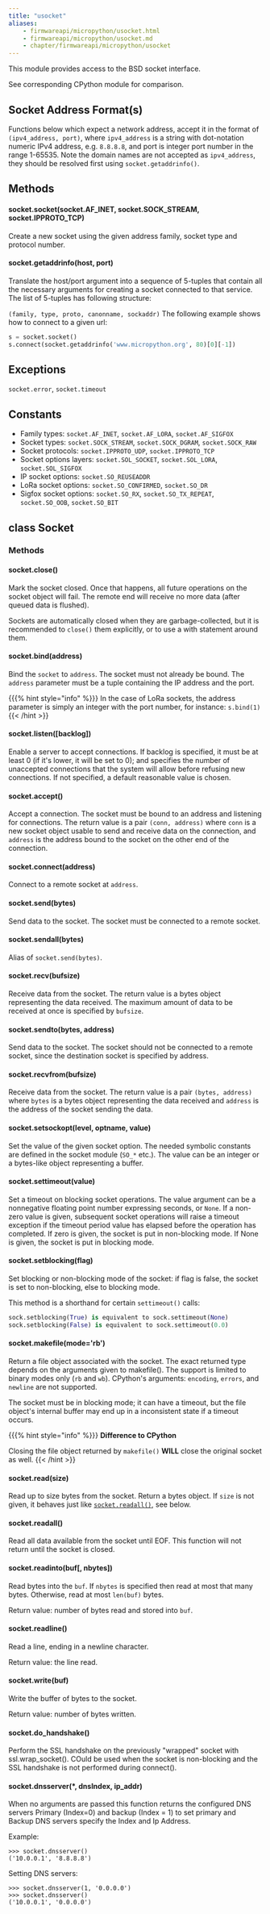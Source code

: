 ```yaml
---
title: "usocket"
aliases:
    - firmwareapi/micropython/usocket.html
    - firmwareapi/micropython/usocket.md
    - chapter/firmwareapi/micropython/usocket
---
```

This module provides access to the BSD socket interface.

See corresponding CPython module for comparison.

## Socket Address Format(s)

Functions below which expect a network address, accept it in the format of `(ipv4_address, port)`, where `ipv4_address` is a string with dot-notation numeric IPv4 address, e.g. `8.8.8.8`, and port is integer port number in the range 1-65535. Note the domain names are not accepted as `ipv4_address`, they should be resolved first using `socket.getaddrinfo()`.

## Methods

#### socket.socket(socket.AF\_INET, socket.SOCK\_STREAM, socket.IPPROTO\_TCP)

Create a new socket using the given address family, socket type and protocol number.

#### socket.getaddrinfo(host, port)

Translate the host/port argument into a sequence of 5-tuples that contain all the necessary arguments for creating a socket connected to that service. The list of 5-tuples has following structure:

`(family, type, proto, canonname, sockaddr)` The following example shows how to connect to a given url:

```python
s = socket.socket()
s.connect(socket.getaddrinfo('www.micropython.org', 80)[0][-1])
```

## Exceptions

`socket.error`, `socket.timeout`

## Constants

* Family types: `socket.AF_INET`, `socket.AF_LORA`, `socket.AF_SIGFOX`
* Socket types: `socket.SOCK_STREAM`, `socket.SOCK_DGRAM`, `socket.SOCK_RAW`
* Socket protocols: `socket.IPPROTO_UDP`, `socket.IPPROTO_TCP`
* Socket options layers: `socket.SOL_SOCKET`, `socket.SOL_LORA`, `socket.SOL_SIGFOX`
* IP socket options: `socket.SO_REUSEADDR`
* LoRa socket options: `socket.SO_CONFIRMED`, `socket.SO_DR`
* Sigfox socket options: `socket.SO_RX`, `socket.SO_TX_REPEAT`, `socket.SO_OOB`, `socket.SO_BIT`

## class Socket

### Methods

#### socket.close()

Mark the socket closed. Once that happens, all future operations on the socket object will fail. The remote end will receive no more data (after queued data is flushed).

Sockets are automatically closed when they are garbage-collected, but it is recommended to `close()` them explicitly, or to use a with statement around them.

#### socket.bind(address)

Bind the `socket` to `address`. The socket must not already be bound. The `address` parameter must be a tuple containing the IP address and the port.

{{{% hint style="info" %}}}
In the case of LoRa sockets, the address parameter is simply an integer with the port number, for instance: `s.bind(1)`
{{< /hint >}}

#### socket.listen(\[backlog\])

Enable a server to accept connections. If backlog is specified, it must be at least 0 (if it's lower, it will be set to 0); and specifies the number of unaccepted connections that the system will allow before refusing new connections. If not specified, a default reasonable value is chosen.

#### socket.accept()

Accept a connection. The socket must be bound to an address and listening for connections. The return value is a pair `(conn, address)` where `conn` is a new socket object usable to send and receive data on the connection, and `address` is the address bound to the socket on the other end of the connection.

#### socket.connect(address)

Connect to a remote socket at `address`.

#### socket.send(bytes)

Send data to the socket. The socket must be connected to a remote socket.

#### socket.sendall(bytes)

Alias of `socket.send(bytes)`.

#### socket.recv(bufsize)

Receive data from the socket. The return value is a bytes object representing the data received. The maximum amount of data to be received at once is specified by `bufsize`.

#### socket.sendto(bytes, address)

Send data to the socket. The socket should not be connected to a remote socket, since the destination socket is specified by address.

#### socket.recvfrom(bufsize)

Receive data from the socket. The return value is a pair `(bytes, address)` where `bytes` is a bytes object representing the data received and `address` is the address of the socket sending the data.

#### socket.setsockopt(level, optname, value)

Set the value of the given socket option. The needed symbolic constants are defined in the socket module (`SO_*` etc.). The value can be an integer or a bytes-like object representing a buffer.

#### socket.settimeout(value)

Set a timeout on blocking socket operations. The value argument can be a nonnegative floating point number expressing seconds, or `None`. If a non-zero value is given, subsequent socket operations will raise a timeout exception if the timeout period value has elapsed before the operation has completed. If zero is given, the socket is put in non-blocking mode. If None is given, the socket is put in blocking mode.

#### socket.setblocking(flag)

Set blocking or non-blocking mode of the socket: if flag is false, the socket is set to non-blocking, else to blocking mode.

This method is a shorthand for certain `settimeout()` calls:

```python
sock.setblocking(True) is equivalent to sock.settimeout(None)
sock.setblocking(False) is equivalent to sock.settimeout(0.0)
```

#### socket.makefile(mode='rb')

Return a file object associated with the socket. The exact returned type depends on the arguments given to makefile(). The support is limited to binary modes only (`rb` and `wb`). CPython's arguments: `encoding`, `errors`, and `newline` are not supported.

The socket must be in blocking mode; it can have a timeout, but the file object's internal buffer may end up in a inconsistent state if a timeout occurs.

{{{% hint style="info" %}}}
**Difference to CPython**

Closing the file object returned by `makefile()` **WILL** close the original socket as well.
{{< /hint >}}

#### socket.read(size)

Read up to size bytes from the socket. Return a bytes object. If `size` is not given, it behaves just like [`socket.readall()`](usocket.md#socket-readall), see below.

#### socket.readall()

Read all data available from the socket until EOF. This function will not return until the socket is closed.

#### socket.readinto(buf\[, nbytes\])

Read bytes into the `buf`. If `nbytes` is specified then read at most that many bytes. Otherwise, read at most `len(buf)` bytes.

Return value: number of bytes read and stored into `buf`.

#### socket.readline()

Read a line, ending in a newline character.

Return value: the line read.

#### socket.write(buf)

Write the buffer of bytes to the socket.

Return value: number of bytes written.

#### socket.do_handshake()

Perform the SSL handshake on the previously "wrapped" socket with ssl.wrap_socket().
COuld be used when the socket is non-blocking and the SSL handshake is not performed during connect().

#### socket.dnsserver(*, dnsIndex, ip_addr)
 
When no arguments are passed this function returns the configured DNS servers Primary (Index=0) and backup (Index = 1)
to set primary and Backup DNS servers specify the Index and Ip Address.

Example:

```
>>> socket.dnsserver()
('10.0.0.1', '8.8.8.8')
```
Setting DNS servers:

```
>>> socket.dnsserver(1, '0.0.0.0')
>>> socket.dnsserver()
('10.0.0.1', '0.0.0.0')
```
